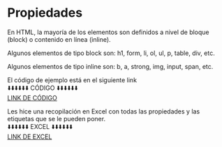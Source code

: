 # Propiedades

En HTML, la mayoría de los elementos son definidos a nivel de bloque (block) o contenido en línea (inline).

Algunos elementos de tipo block son: h1, form, li, ol, ul, p, table, div, etc.

Algunos elementos de tipo inline son: b, a, strong, img, input, span, etc.

El código de ejemplo está en el siguiente link<br>
⬇️⬇️⬇️⬇️⬇️⬇️ CÓDIGO ⬇️⬇️⬇️⬇️⬇️⬇️<br>
[LINK DE CÓDIGO](../programas/InlineyBlock.html)

Les hice una recopilación en Excel con todas las propiedades y las etiquetas que se le pueden poner.<br>
⬇️⬇️⬇️⬇️⬇️⬇️ EXCEL ⬇️⬇️⬇️⬇️⬇️⬇️<br>
[LINK DE EXCEL](../programas/atributosHTML.xlsx)